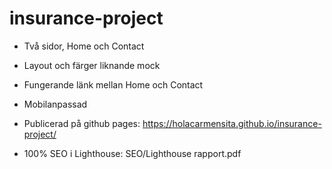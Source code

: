 # insurance-project


* Två sidor, Home och Contact

* Layout och färger liknande mock

* Fungerande länk mellan Home och Contact

* Mobilanpassad

* Publicerad på github pages: https://holacarmensita.github.io/insurance-project/

* 100% SEO i Lighthouse: SEO/Lighthouse rapport.pdf



